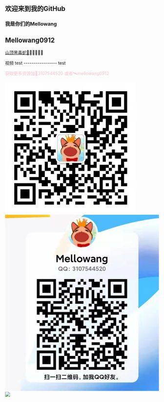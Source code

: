## 欢迎来到我的GitHub 
### 我是你们的Mellowang

## Mellowang0912

[山顶黑毒蛇🐍](http://mellowang.test.upcdn.net/%E5%B1%B1%E9%A0%82%E9%BB%91%E6%AF%92%E8%9B%87.mp4)😀😀😀😀😀


视频 test  ----------------- test

<p style='color:pink'>获取更多资源加🐧3107544520 或者🛰️mellowang0912

![#makabaka](https://github.com/Mellowang0912/110/blob/gh-pages/4dacb54539fafc2ac10b99646fba77d.jpg)
![#makaaa](https://raw.githubusercontent.com/Mellowang0912/110/gh-pages/9b5774e5b1b916f355d13ee5d1fba09.jpg)
<img src="https://user-images.githubusercontent.com/73633146/156897512-81d1654f-8503-411c-b795-d385edb8acf4.jpg" >
